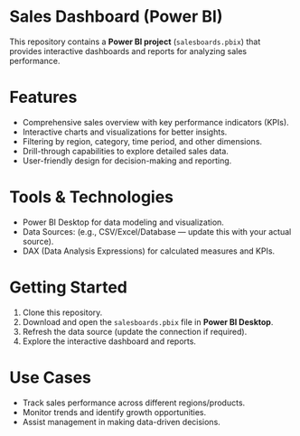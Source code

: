 # Sales Dashboard (Power BI)

This repository contains a **Power BI project** (`salesboards.pbix`) that provides interactive dashboards and reports for analyzing sales performance.

# Features

* Comprehensive sales overview with key performance indicators (KPIs).
* Interactive charts and visualizations for better insights.
* Filtering by region, category, time period, and other dimensions.
* Drill-through capabilities to explore detailed sales data.
* User-friendly design for decision-making and reporting.

# Tools & Technologies

* Power BI Desktop for data modeling and visualization.
* Data Sources: (e.g., CSV/Excel/Database — update this with your actual source).
* DAX (Data Analysis Expressions) for calculated measures and KPIs.

#  Getting Started

1. Clone this repository.
2. Download and open the `salesboards.pbix` file in **Power BI Desktop**.
3. Refresh the data source (update the connection if required).
4. Explore the interactive dashboard and reports.

# Use Cases

* Track sales performance across different regions/products.
* Monitor trends and identify growth opportunities.
* Assist management in making data-driven decisions.



